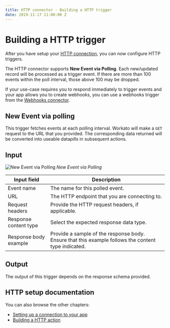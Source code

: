 ```yaml
---
title: HTTP connector - Building a HTTP trigger
date: 2019-11-17 11:00:00 Z
---
```


# Building a HTTP trigger
After you have setup your [HTTP connection](/developing-connectors/http/connection-setup.md), you can now configure HTTP triggers.

The HTTP connector supports **New Event via Polling**. Each new/updated record will be processed as a trigger event. If there are more than 100 events within the poll interval, those above 100 may be dropped.

If your use-case requires you to respond immediately to trigger events and your app allows you to create webhooks, you can use a webhooks trigger from the [Webhooks connector](/connectors/workato-webhooks.md).

## New Event via polling
This trigger fetches events at each polling interval. Workato will make a `GET` request to the URL that you provided. The corresponding data returned will be converted into useable datapills in subsequent actions.

<!--- The poll interval can be 10 mins or 5 mins, depending on your plan. Check the [Pricing and Plans page](https://workato.com/princing?audience-general) to find out more. --->

## Input

![New Event via Polling](~@img/developing-connectors/http/new-event-via-polling-trigger.png)
*New Event via Polling*

| Input field     | Description                                      |
| --------------- | ------------------------------------------------ |
| Event name      | The name for this polled event.                  |
| URL             | The HTTP endpoint that you are connecting to.    |
| Request headers | Provide the HTTP request headers, if applicable. |
| Response content type | Select the expected response data type.    |
| Response body example | Provide a sample of the response body. Ensure that this example follows the content type indicated. |

## Output
The output of this trigger depends on the response schema provided.

## HTTP setup documentation
You can also browse the other chapters:

- [Setting up a connection to your app](/developing-connectors/http/connection-setup.md)
- [Building a HTTP action](/developing-connectors/http/building-http-action.md)
